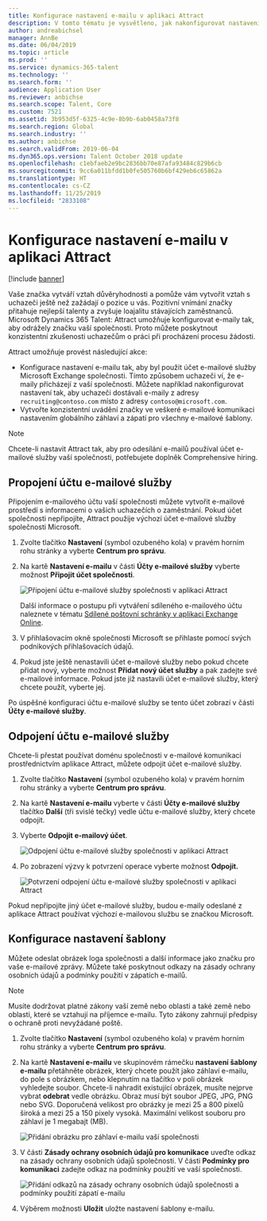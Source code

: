 ```yaml
---
title: Konfigurace nastavení e-mailu v aplikaci Attract
description: V tomto tématu je vysvětleno, jak nakonfigurovat nastavení e-mailu odeslaného v aplikaci Microsoft Dynamcis 365 Talent - Attract.
author: andreabichsel
manager: AnnBe
ms.date: 06/04/2019
ms.topic: article
ms.prod: ''
ms.service: dynamics-365-talent
ms.technology: ''
ms.search.form: ''
audience: Application User
ms.reviewer: anbichse
ms.search.scope: Talent, Core
ms.custom: 7521
ms.assetid: 3b953d5f-6325-4c9e-8b9b-6ab0458a73f8
ms.search.region: Global
ms.search.industry: ''
ms.author: anbichse
ms.search.validFrom: 2019-06-04
ms.dyn365.ops.version: Talent October 2018 update
ms.openlocfilehash: c1ebfaeb2e9bc2836bb70e87afa93484c829b6cb
ms.sourcegitcommit: 9cc6a011bfdd1b0fe505760b6bf429eb6c65862a
ms.translationtype: HT
ms.contentlocale: cs-CZ
ms.lasthandoff: 11/25/2019
ms.locfileid: "2833108"
---
```

# <a name="configure-email-settings-in-attract"></a>Konfigurace nastavení e-mailu v aplikaci Attract

[!include [banner](includes/banner.md)]

Vaše značka vytváří vztah důvěryhodnosti a pomůže vám vytvořit vztah s uchazeči ještě než zažádají o pozice u vás. Pozitivní vnímání značky přitahuje nejlepší talenty a zvyšuje loajalitu stávajících zaměstnanců. Microsoft Dynamics 365 Talent: Attract umožňuje konfigurovat e-maily tak, aby odrážely značku vaší společnosti. Proto můžete poskytnout konzistentní zkušenosti uchazečům o práci při procházení procesu žádosti.

Attract umožňuje provést následující akce:

- Konfigurace nastavení e-mailu tak, aby byl použit účet e-mailové služby Microsoft Exchange společnosti. Tímto způsobem uchazeči ví, že e-maily přicházejí z vaší společnosti. Můžete například nakonfigurovat nastavení tak, aby uchazeči dostávali e-maily z adresy `recruiting@contoso.com` místo z adresy `contoso@microsoft.com`.
- Vytvořte konzistentní uvádění značky ve veškeré e-mailové komunikaci nastavením globálního záhlaví a zápatí pro všechny e-mailové šablony. 

> [!NOTE]
> Chcete-li nastavit Attract tak, aby pro odesílání e-mailů používal účet e-mailové služby vaší společnosti, potřebujete doplněk Comprehensive hiring.

## <a name="connect-an-email-service-account"></a>Propojení účtu e-mailové služby

Připojením e-mailového účtu vaší společnosti můžete vytvořit e-mailové prostředí s informacemi o vašich uchazečích o zaměstnání. Pokud účet společnosti nepřipojíte, Attract použije výchozí účet e-mailové služby společnosti Microsoft.

1. Zvolte tlačítko **Nastavení** (symbol ozubeného kola) v pravém horním rohu stránky a vyberte **Centrum pro správu**.
2. Na kartě **Nastavení e-mailu** v části **Účty e-mailové služby** vyberte možnost **Připojit účet společnosti**.

    ![Připojení účtu e-mailové služby společnosti v aplikaci Attract](./media/attract-admin-email-service-accounts.png)

    Další informace o postupu při vytváření sdíleného e-mailového účtu naleznete v tématu [Sdílené poštovní schránky v aplikaci Exchange Online](https://docs.microsoft.com/exchange/collaboration-exo/shared-mailboxes).

3. V přihlašovacím okně společnosti Microsoft se přihlaste pomocí svých podnikových přihlašovacích údajů.
4. Pokud jste ještě nenastavili účet e-mailové služby nebo pokud chcete přidat nový, vyberte možnost **Přidat nový účet služby** a pak zadejte své e-mailové informace. Pokud jste již nastavili účet e-mailové služby, který chcete použít, vyberte jej.

Po úspěšné konfiguraci účtu e-mailové služby se tento účet zobrazí v části **Účty e-mailové služby**.

## <a name="disconnect-an-email-service-account"></a>Odpojení účtu e-mailové služby

Chcete-li přestat používat doménu společnosti v e-mailové komunikaci prostřednictvím aplikace Attract, můžete odpojit účet e-mailové služby.

1. Zvolte tlačítko **Nastavení** (symbol ozubeného kola) v pravém horním rohu stránky a vyberte **Centrum pro správu**.
2. Na kartě **Nastavení e-mailu** vyberte v části **Účty e-mailové služby** tlačítko **Další** (tři svislé tečky) vedle účtu e-mailové služby, který chcete odpojit.
3. Vyberte **Odpojit e-mailový účet**.

    ![Odpojení účtu e-mailové služby společnosti v aplikaci Attract](./media/attract-admin-disconnect-email-account.png)

4. Po zobrazení výzvy k potvrzení operace vyberte možnost **Odpojit.**

    ![Potvrzení odpojení účtu e-mailové služby společnosti v aplikaci Attract](./media/attract-admin-email-confirm-disconnect.png)

Pokud nepřipojíte jiný účet e-mailové služby, budou e-maily odeslané z aplikace Attract používat výchozí e-mailovou službu se značkou Microsoft.

## <a name="configure-email-template-settings"></a>Konfigurace nastavení šablony

Můžete odeslat obrázek loga společnosti a další informace jako značku pro vaše e-mailové zprávy. Můžete také poskytnout odkazy na zásady ochrany osobních údajů a podmínky použití v zápatích e-mailů.

> [!NOTE]
> Musíte dodržovat platné zákony vaší země nebo oblasti a také země nebo oblasti, které se vztahují na příjemce e-mailu. Tyto zákony zahrnují předpisy o ochraně proti nevyžádané poště.

1. Zvolte tlačítko **Nastavení** (symbol ozubeného kola) v pravém horním rohu stránky a vyberte **Centrum pro správu**.
2. Na kartě **Nastavení e-mailu** ve skupinovém rámečku **nastavení šablony e-mailu** přetáhněte obrázek, který chcete použít jako záhlaví e-mailu, do pole s obrázkem, nebo klepnutím na tlačítko v poli obrázek vyhledejte soubor. Chcete-li nahradit existující obrázek, musíte nejprve vybrat **odebrat** vedle obrázku. Obraz musí být soubor JPEG, JPG, PNG nebo SVG. Doporučená velikost pro obrázky je mezi 25 a 800 pixelů široká a mezi 25 a 150 pixely vysoká. Maximální velikost souboru pro záhlaví je 1 megabajt (MB).

    ![Přidání obrázku pro záhlaví e-mailu vaší společnosti](./media/attract-admin-email-header.png)

3. V části **Zásady ochrany osobních údajů pro komunikace** uveďte odkaz na zásady ochrany osobních údajů společnosti. V části **Podmínky pro komunikaci** zadejte odkaz na podmínky použití ve vaší společnosti.

    ![Přidání odkazů na zásady ochrany osobních údajů společnosti a podmínky použití zápatí e-mailu](./media/attract-admin-email-footer.png)

4. Výběrem možnosti **Uložit** uložte nastavení šablony e-mailu.

